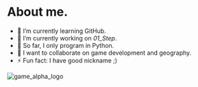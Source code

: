 # About me.
- 🌱 I’m currently learning GitHub.
- 🔭 I’m currently working on *01_Step*.
- 🐍 So far, I only program in Python.
- 👥 I want to collaborate on game development and geography.
- ⚡ Fun fact: I have good nickname ;)

![game_alpha_logo](https://raw.githubusercontent.com/KotLut/01_Step/refs/heads/main/01_Step_alpha-logo.png)
